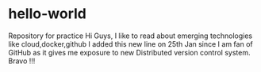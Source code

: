 # hello-world
Repository for practice
Hi Guys,
I like to read about emerging technologies like cloud,docker,github
I added this new line on 25th Jan since I am fan of GitHub as it gives me exposure to new Distributed version control system.
Bravo !!!
